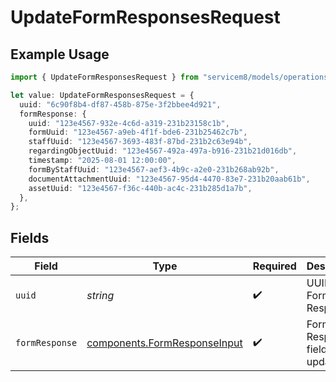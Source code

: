 # UpdateFormResponsesRequest

## Example Usage

```typescript
import { UpdateFormResponsesRequest } from "servicem8/models/operations";

let value: UpdateFormResponsesRequest = {
  uuid: "6c90f8b4-df87-458b-875e-3f2bbee4d921",
  formResponse: {
    uuid: "123e4567-932e-4c6d-a319-231b23158c1b",
    formUuid: "123e4567-a9eb-4f1f-bde6-231b25462c7b",
    staffUuid: "123e4567-3693-483f-87bd-231b2c63e94b",
    regardingObjectUuid: "123e4567-492a-497a-b916-231b21d016db",
    timestamp: "2025-08-01 12:00:00",
    formByStaffUuid: "123e4567-aef3-4b9c-a2e0-231b268ab92b",
    documentAttachmentUuid: "123e4567-95d4-4470-83e7-231b20aab61b",
    assetUuid: "123e4567-f36c-440b-ac4c-231b285d1a7b",
  },
};
```

## Fields

| Field                                                                        | Type                                                                         | Required                                                                     | Description                                                                  |
| ---------------------------------------------------------------------------- | ---------------------------------------------------------------------------- | ---------------------------------------------------------------------------- | ---------------------------------------------------------------------------- |
| `uuid`                                                                       | *string*                                                                     | :heavy_check_mark:                                                           | UUID of the Form Response                                                    |
| `formResponse`                                                               | [components.FormResponseInput](../../models/components/formresponseinput.md) | :heavy_check_mark:                                                           | Form Response fields to update                                               |